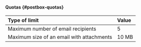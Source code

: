 #### Quotas {#postbox-quotas}

| Type of limit                             | Value |
|:------------------------------------------|:------|
| Maximum number of email recipients        | 5     |
| Maximum size of an email with attachments | 10 MB |
